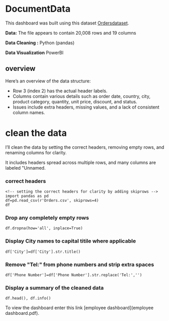 # DocumentData

This dashboard was built using this dataset [Ordersdataset](Orders.csv).

**Data:**
The file appears to contain 20,008 rows and 19 columns

**Data Cleaning :**
Python (pandas)

**Data Visualization**
PowerBI

## overview
Here’s an overview of the data structure:
- Row 3 (index 2) has the actual header labels.
- Columns contain various details such as order date, country, city, product category, quantity, unit price, discount, and status.
- Issues include extra headers, missing values, and a lack of consistent column names.

# clean the data
 I’ll clean the data by setting the correct headers, removing empty rows, and renaming columns for clarity.

 It includes headers spread across multiple rows, and many columns are labeled "Unnamed.

### correct headers
```
<!-- setting the correct headers for clarity by adding skiprows -->
import pandas as pd
df=pd.read_csv(r'Orders.csv', skiprows=4)
df
```

### Drop any completely empty rows

```
df.dropna(how='all', inplace=True)

```


### Display City names to capital titile where applicable
```
df['City']=df['City'].str.title()
```

### Remove "Tel:" from phone numbers and strip extra spaces
```
df['Phone Number']=df['Phone Number'].str.replace('Tel:','')
```
### Display a summary of the cleaned data
```
df.head(), df.info()
```

To view the dashboard enter this link  [employee dashboard](employee dashboard.pdf).


